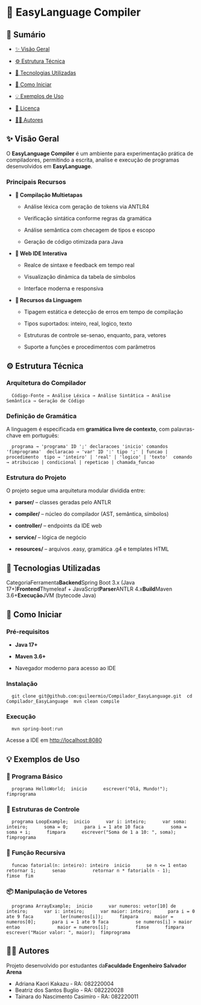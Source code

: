 🧩 EasyLanguage Compiler
==========================================================

📖 Sumário
----------

*   [✨ Visão Geral](#-visão-geral)
    
*   [⚙️ Estrutura Técnica](#-estruturas-de-controle)
    
*   [🧰 Tecnologias Utilizadas](#-tecnologias-utilizadas)
    
*   [🚀 Como Iniciar](#-como-iniciar)
    
*   [💡 Exemplos de Uso](#-exemplos-de-uso)
    
*   [📜 Licença]()
    
*   [👨‍💻 Autores]()
    

✨ Visão Geral
-------------

O **EasyLanguage Compiler** é um ambiente para experimentação prática de compiladores, permitindo a escrita, analise e execução de programas desenvolvidos em **EasyLanguage**.

### Principais Recursos

*   **🔄 Compilação Multietapas**
    
    *   Análise léxica com geração de tokens via ANTLR4
        
    *   Verificação sintática conforme regras da gramática
        
    *   Análise semântica com checagem de tipos e escopo
        
    *   Geração de código otimizada para Java
        
*   **🧩 Web IDE Interativa**
    
    *   Realce de sintaxe e feedback em tempo real
        
    *   Visualização dinâmica da tabela de símbolos
        
    *   Interface moderna e responsiva
        
*   **🧠 Recursos da Linguagem**
    
    *   Tipagem estática e detecção de erros em tempo de compilação
        
    *   Tipos suportados: inteiro, real, logico, texto
        
    *   Estruturas de controle se-senao, enquanto, para, vetores
        
    *   Suporte a funções e procedimentos com parâmetros
        


⚙️ Estrutura Técnica
--------------------

### Arquitetura do Compilador

`   Código-Fonte → Análise Léxica → Análise Sintática → Análise Semântica → Geração de Código   `

### Definição de Gramática

A linguagem é especificada em **gramática livre de contexto**, com palavras-chave em português:

`   programa → 'programa' ID ';' declaracoes 'inicio' comandos 'fimprograma'  declaracao → 'var' ID ':' tipo ';' | funcao | procedimento  tipo → 'inteiro' | 'real' | 'logico' | 'texto'  comando → atribuicao | condicional | repeticao | chamada_funcao   `

### Estrutura do Projeto

O projeto segue uma arquitetura modular dividida entre:

*   **parser/** – classes geradas pelo ANTLR
    
*   **compiler/** – núcleo do compilador (AST, semântica, símbolos)
    
*   **controller/** – endpoints da IDE web
    
*   **service/** – lógica de negócio
    
*   **resources/** – arquivos .easy, gramática .g4 e templates HTML
    

🧰 Tecnologias Utilizadas
-------------------------

CategoriaFerramenta**Backend**Spring Boot 3.x (Java 17+)**Frontend**Thymeleaf + JavaScript**Parser**ANTLR 4.x**Build**Maven 3.6+**Execução**JVM (bytecode Java)

🚀 Como Iniciar
---------------

### Pré-requisitos

*   **Java 17+**
    
*   **Maven 3.6+**
    
*   Navegador moderno para acesso ao IDE
    

### Instalação

`   git clone git@github.com:guileermio/Compilador_EasyLanguage.git  cd Compilador_EasyLanguage  mvn clean compile   `

### Execução

`   mvn spring-boot:run   `

Acesse a IDE em [http://localhost:8080](http://localhost:8080/)

💡 Exemplos de Uso
------------------

### 📝 Programa Básico

`   programa HelloWorld;  inicio      escrever("Olá, Mundo!");  fimprograma   `

### 🔁 Estruturas de Controle

`   programa LoopExample;  inicio      var i: inteiro;      var soma: inteiro;      soma = 0;      para i = 1 ate 10 faca          soma = soma + i;      fimpara      escrever("Soma de 1 a 10: ", soma);  fimprograma   `

### 🔢 Função Recursiva

`   funcao fatorial(n: inteiro): inteiro  inicio      se n <= 1 entao          retornar 1;      senao          retornar n * fatorial(n - 1);      fimse  fim   `

### 📦 Manipulação de Vetores

`   programa ArrayExample;  inicio      var numeros: vetor[10] de inteiro;      var i: inteiro;      var maior: inteiro;      para i = 0 ate 9 faca          ler(numeros[i]);      fimpara      maior = numeros[0];      para i = 1 ate 9 faca          se numeros[i] > maior entao              maior = numeros[i];          fimse      fimpara      escrever("Maior valor: ", maior);  fimprograma   `


👨‍💻 Autores
-------------

Projeto desenvolvido por estudantes da**Faculdade Engenheiro Salvador Arena**

- Adriana Kaori Kakazu - RA: 082220004
- Beatriz dos Santos Buglio - RA: 082220028
- Tainara do Nascimento Casimiro - RA: 082220011
